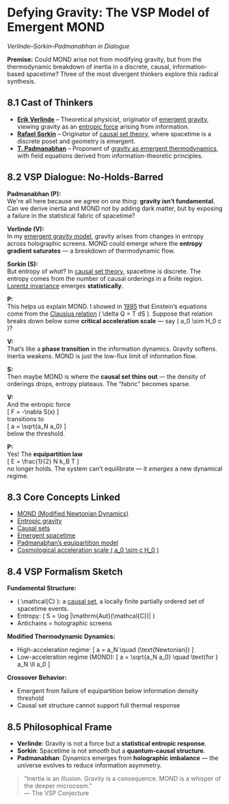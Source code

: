 # Defying Gravity: The VSP Model of Emergent MOND
*Verlinde–Sorkin–Padmanabhan in Dialogue*

**Premise:** Could MOND arise not from modifying gravity, but from the thermodynamic breakdown of inertia in a discrete, causal, information-based spacetime? Three of the most divergent thinkers explore this radical synthesis.

## 8.1 Cast of Thinkers

- **[Erik Verlinde](https://en.wikipedia.org/wiki/Erik_Verlinde)** – Theoretical physicist, originator of [emergent gravity](https://arxiv.org/abs/1001.0785), viewing gravity as an [entropic force](https://arxiv.org/abs/1001.0785) arising from information.
- **[Rafael Sorkin](https://en.wikipedia.org/wiki/Rafael_Sorkin)** – Originator of [causal set theory](https://arxiv.org/abs/gr-qc/0309009), where spacetime is a discrete poset and geometry is emergent.
- **[T. Padmanabhan](https://en.wikipedia.org/wiki/Thanu_Padmanabhan)** – Proponent of [gravity as emergent thermodynamics](https://arxiv.org/abs/1207.0505), with field equations derived from information-theoretic principles.

## 8.2 VSP Dialogue: No-Holds-Barred

**Padmanabhan (P):**  
We're all here because we agree on one thing: **gravity isn’t fundamental**. Can we derive inertia and MOND not by adding dark matter, but by exposing a failure in the statistical fabric of spacetime?

**Verlinde (V):**  
In my [emergent gravity model](https://arxiv.org/abs/1611.02269), gravity arises from changes in entropy across holographic screens. MOND could emerge where the **entropy gradient saturates** — a breakdown of thermodynamic flow.

**Sorkin (S):**  
But entropy of *what*? In [causal set theory](https://arxiv.org/abs/gr-qc/0309009), spacetime is discrete. The entropy comes from the number of causal orderings in a finite region. [Lorentz invariance](https://en.wikipedia.org/wiki/Lorentz_covariance) emerges **statistically**.

**P:**  
This helps us explain MOND. I showed in [1995](https://arxiv.org/abs/gr-qc/9504004) that Einstein’s equations come from the [Clausius relation](https://en.wikipedia.org/wiki/Clausius_relation) \( \delta Q = T dS \). Suppose that relation breaks down below some **critical acceleration scale** — say \( a_0 \sim H_0 c \)?

**V:**  
That’s like a **phase transition** in the information dynamics. Gravity softens. Inertia weakens. MOND is just the low-flux limit of information flow.

**S:**  
Then maybe MOND is where the **causal set thins out** — the density of orderings drops, entropy plateaus. The “fabric” becomes sparse.

**V:**  
And the entropic force  
\[ F = -\nabla S(x) \]  
transitions to  
\[ a = \sqrt{a_N a_0} \]  
below the threshold.

**P:**  
Yes! The **equipartition law**  
\[ E = \frac{1}{2} N k_B T \]  
no longer holds. The system can’t equilibrate — it *emerges* a new dynamical regime.

## 8.3 Core Concepts Linked

- [MOND (Modified Newtonian Dynamics)](https://en.wikipedia.org/wiki/Modified_Newtonian_dynamics)
- [Entropic gravity](https://en.wikipedia.org/wiki/Entropic_gravity)
- [Causal sets](https://en.wikipedia.org/wiki/Causal_set_theory)
- [Emergent spacetime](https://arxiv.org/abs/gr-qc/0606061)
- [Padmanabhan’s equipartition model](https://arxiv.org/abs/0912.3165)
- [Cosmological acceleration scale \( a_0 \sim c H_0 \)](https://arxiv.org/abs/1609.05917)

## 8.4 VSP Formalism Sketch

**Fundamental Structure:**
- \( \mathcal{C} \): a [causal set](https://arxiv.org/abs/gr-qc/0309009), a locally finite partially ordered set of spacetime events.
- Entropy: \( S = \log |\mathrm{Aut}(\mathcal{C})| \)
- Antichains = holographic screens

**Modified Thermodynamic Dynamics:**
- High-acceleration regime:
  \[ a = a_N \quad (\text{Newtonian}) \]
- Low-acceleration regime (MOND):
  \[ a = \sqrt{a_N a_0} \quad \text{for } a_N \ll a_0 \]

**Crossover Behavior:**
- Emergent from failure of equipartition below information density threshold
- Causal set structure cannot support full thermal response

## 8.5 Philosophical Frame

- **Verlinde**: Gravity is not a force but a **statistical entropic response**.
- **Sorkin**: Spacetime is not smooth but a **quantum-causal structure**.
- **Padmanabhan**: Dynamics emerges from **holographic imbalance** — the universe evolves to reduce information asymmetry.

> “Inertia is an illusion. Gravity is a consequence. MOND is a whisper of the deeper microcosm.”  
> — The VSP Conjecture
